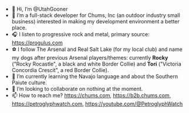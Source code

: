 - 👋 Hi, I’m @UtahGooner
- 👀 I’m a full-stack developer for Chums, Inc (an outdoor industry small business) interested in making my development environment a better place.
- 🎧 I listen to progressive rock and metal, primary source: https://progulus.com
- ⚽ I follow The Arsenal and Real Salt Lake (for my local club) and name my dogs after previous Arsenal players/themes: currently __Rocky__ ("Rocky Rocastle", a black and white Border Collie) and __Tori__ ("Victoria Concordia Crescit", a red Border Collie).
- 🌱 I’m currently learning the Navajo language and about the Southern Paiute culture.
- 💞️ I’m looking to collaborate on nothing at the moment.
- 📫 How to reach me? https://chums.com, https://b2b.chums.com, https://petroglyphwatch.com, https://youtube.com/@PetroglyphWatch

<!---
UtahGooner/UtahGooner is a ✨ special ✨ repository because its `README.md` (this file) appears on your GitHub profile.
You can click the Preview link to take a look at your changes.
--->
